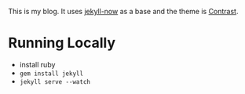 This is my blog. It uses [jekyll-now](https://github.com/barryclark/jekyll-now) as a base and the theme is [Contrast](https://github.com/niklasbuschmann/contrast). 

Running Locally
===============
* install ruby
* `gem install jekyll`
* `jekyll serve --watch`
